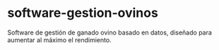 # software-gestion-ovinos
Software de gestión de ganado ovino basado en datos, diseñado para aumentar al máximo el rendimiento.
